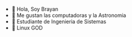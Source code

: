 - 👋 Hola, Soy Brayan
- 👀 Me gustan las computadoras y la Astronomia
- 🌱 Estudiante de Ingenieria de Sistemas
- 💞️ Linux GOD
